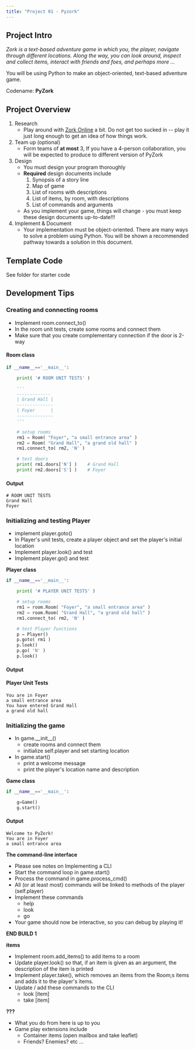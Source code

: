 ```yaml
---
title: "Project 01 - Pyzork"
---
```

## Project Intro

*Zork is a text-based adventure game in which you, the player, navigate through different locations.  Along the way, you can look around, inspect and collect items, interact with friends and foes, and perhaps more ...*

You will be using Python to make an object-oriented, text-based adventure game.

Codename: **PyZork**

## Project Overview

1. Research
    - Play around with [Zork Online](http://textadventures.co.uk/games/view/5zyoqrsugeopel3ffhz_vq/zork) a bit. Do not get too sucked in -- play it just long enough to get an idea of how things work.
2. Team up (optional)
    - Form teams of **at most** 3, If you have a 4-person collaboration, you will be expected to produce to different version of PyZork
3. Design
    - You must design your program thoroughly
    - **Required** design documents include
        1. Synopsis of a story line
        2. Map of game
        3. List of rooms with descriptions
        4. List of items, by room, with descriptions
        5. List of commands and arguments
    - As you implement your game, things will change - you must keep these design documents up-to-date!!!
4. Implement & Document
    - Your implementation must be object-oriented. There are many ways to solve a problem using Python. You will be shown a recommended pathway towards a solution in this document.

## Template Code

See folder for starter code

## Development Tips

### **Creating and connecting rooms**
- Implement room.connect_to()
- In the room unit tests, create some rooms and connect them
- Make sure that you create complementary connection if the door is 2-way

#### **Room class**
```python
if __name__=='__main__':

    print( '# ROOM UNIT TESTS' )

    '''
    -------------
    | Grand Hall |
    --------------
    | Foyer      |
    --------------
    '''

    # setup rooms
    rm1 = Room( "Foyer", "a small entrance area" )
    rm2 = Room( "Grand Hall", "a grand old hall" )
    rm1.connect_to( rm2, 'N' )

    # test doors
    print( rm1.doors['N'] )    # Grand Hall
    print( rm2.doors['S'] )    # Foyer
```

#### Output
```
# ROOM UNIT TESTS
Grand Hall
Foyer
```
### **Initializing and testing Player**

- implement player.goto()
- In Player's unit tests, create a player object and set the player's initial location
- Implement player.look() and test
- Implement player.go() and test

**Player class**
```python
if __name__=='__main__':

    print( '# PLAYER UNIT TESTS' )

    # setup rooms
    rm1 = room.Room( "Foyer", "a small entrance area" )
    rm2 = room.Room( "Grand Hall", "a grand old hall" )
    rm1.connect_to( rm2, 'N' )

    # test Player functions
    p = Player()
    p.goto( rm1 )
    p.look()
    p.go( 'N' )
    p.look()
```

#### Output

#### Player Unit Tests
```
You are in Foyer
a small entrance area
You have entered Grand Hall
a grand old hall
```

### **Initializing the game**
- In game.\_\_init\_\_()
    - create rooms and connect them
    - initialize self.player and set starting location
- In game.start()
    - print a welcome message
    - print the player's location name and description

**Game class**
```python
if __name__=='__main__':

    g=Game()
    g.start()
```

#### Output
```
Welcome to PyZork!
You are in Foyer
a small entrance area
```

**The command-line interface**
- Please see notes on Implementing a CLI
- Start the command loop in game.start()
- Process the command in game.process_cmd()
- All (or at least most) commands will be linked to methods of the player (self.player)
- Implement these commands
    - help
    - look
    - go
- Your game should now be interactive, so you can debug by playing it!

**END BUILD 1**


**items**
- Implement room.add_items() to add items to a room
- Update player.look() so that, if an item is given as an argument, the description of the item is printed
- Implement player.take(), which removes an items from the Room;s items and adds it to the player's items.
- Update / add these commands to the CLI
    - look [item]
    - take [item]

**???**
- What you do from here is up to you
- Game play extensions include
    - Container items (open mailbox and take leaflet)
    - Friends? Enemies? etc ...
